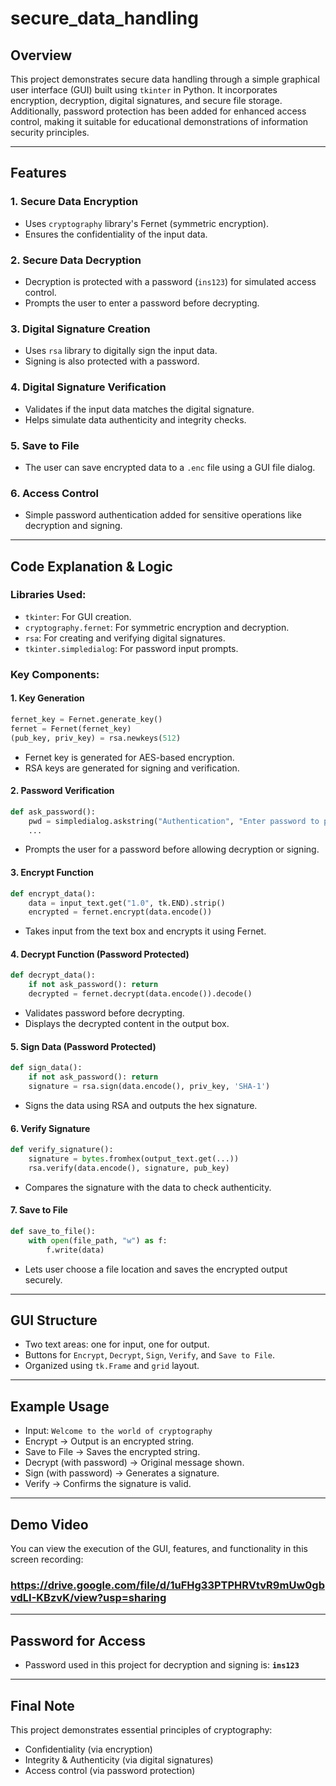 # secure_data_handling


## Overview
This project demonstrates secure data handling through a simple graphical user interface (GUI) built using `tkinter` in Python. It incorporates encryption, decryption, digital signatures, and secure file storage. Additionally, password protection has been added for enhanced access control, making it suitable for educational demonstrations of information security principles.

---

## Features

### 1. **Secure Data Encryption**
- Uses `cryptography` library's Fernet (symmetric encryption).
- Ensures the confidentiality of the input data.

### 2. **Secure Data Decryption**
- Decryption is protected with a password (`ins123`) for simulated access control.
- Prompts the user to enter a password before decrypting.

### 3. **Digital Signature Creation**
- Uses `rsa` library to digitally sign the input data.
- Signing is also protected with a password.

### 4. **Digital Signature Verification**
- Validates if the input data matches the digital signature.
- Helps simulate data authenticity and integrity checks.

### 5. **Save to File**
- The user can save encrypted data to a `.enc` file using a GUI file dialog.

### 6. **Access Control**
- Simple password authentication added for sensitive operations like decryption and signing.

---

## Code Explanation & Logic

### Libraries Used:
- `tkinter`: For GUI creation.
- `cryptography.fernet`: For symmetric encryption and decryption.
- `rsa`: For creating and verifying digital signatures.
- `tkinter.simpledialog`: For password input prompts.

### Key Components:

#### 1. **Key Generation**
```python
fernet_key = Fernet.generate_key()
fernet = Fernet(fernet_key)
(pub_key, priv_key) = rsa.newkeys(512)
```
- Fernet key is generated for AES-based encryption.
- RSA keys are generated for signing and verification.

#### 2. **Password Verification**
```python
def ask_password():
    pwd = simpledialog.askstring("Authentication", "Enter password to proceed:", show='*')
    ...
```
- Prompts the user for a password before allowing decryption or signing.

#### 3. **Encrypt Function**
```python
def encrypt_data():
    data = input_text.get("1.0", tk.END).strip()
    encrypted = fernet.encrypt(data.encode())
```
- Takes input from the text box and encrypts it using Fernet.

#### 4. **Decrypt Function (Password Protected)**
```python
def decrypt_data():
    if not ask_password(): return
    decrypted = fernet.decrypt(data.encode()).decode()
```
- Validates password before decrypting.
- Displays the decrypted content in the output box.

#### 5. **Sign Data (Password Protected)**
```python
def sign_data():
    if not ask_password(): return
    signature = rsa.sign(data.encode(), priv_key, 'SHA-1')
```
- Signs the data using RSA and outputs the hex signature.

#### 6. **Verify Signature**
```python
def verify_signature():
    signature = bytes.fromhex(output_text.get(...))
    rsa.verify(data.encode(), signature, pub_key)
```
- Compares the signature with the data to check authenticity.

#### 7. **Save to File**
```python
def save_to_file():
    with open(file_path, "w") as f:
        f.write(data)
```
- Lets user choose a file location and saves the encrypted output securely.

---

## GUI Structure
- Two text areas: one for input, one for output.
- Buttons for `Encrypt`, `Decrypt`, `Sign`, `Verify`, and `Save to File`.
- Organized using `tk.Frame` and `grid` layout.

---

## Example Usage
- Input: `Welcome to the world of cryptography`
- Encrypt → Output is an encrypted string.
- Save to File → Saves the encrypted string.
- Decrypt (with password) → Original message shown.
- Sign (with password) → Generates a signature.
- Verify → Confirms the signature is valid.

---

## Demo Video
You can view the execution of the GUI, features, and functionality in this screen recording:
### https://drive.google.com/file/d/1uFHg33PTPHRVtvR9mUw0gbvdLI-KBzvK/view?usp=sharing

---

## Password for Access
- Password used in this project for decryption and signing is: **`ins123`**

---

## Final Note
This project demonstrates essential principles of cryptography:
- Confidentiality (via encryption)
- Integrity & Authenticity (via digital signatures)
- Access control (via password protection)





